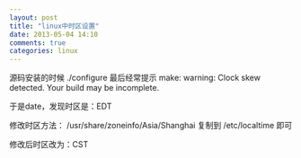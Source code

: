 ```yaml
---
layout: post
title: "linux中时区设置"
date: 2013-05-04 14:10
comments: true
categories: linux 
---
```


源码安装的时候 ./configure 最后经常提示 
make: warning:  Clock skew detected.  Your build may be incomplete.

于是date，发现时区是：EDT

修改时区方法：
 /usr/share/zoneinfo/Asia/Shanghai 复制到 /etc/localtime 即可

修改后时区改为：CST